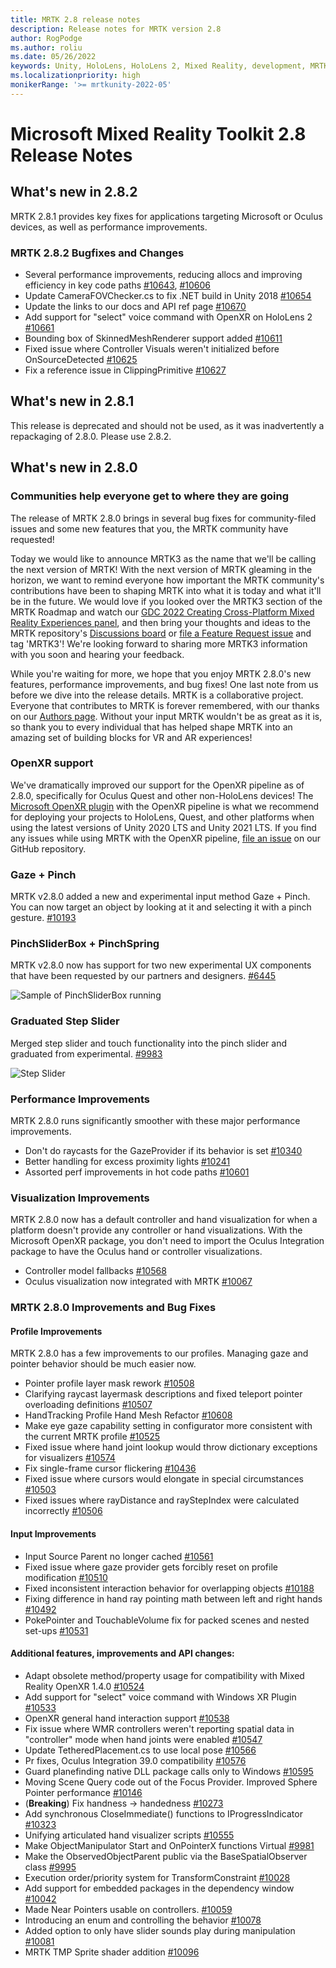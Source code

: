 ```yaml
---
title: MRTK 2.8 release notes
description: Release notes for MRTK version 2.8
author: RogPodge
ms.author: roliu
ms.date: 05/26/2022
keywords: Unity, HoloLens, HoloLens 2, Mixed Reality, development, MRTK, XRSDK, Legacy XR, Leap Motion, Ultraleap, OpenXR
ms.localizationpriority: high
monikerRange: '>= mrtkunity-2022-05'
---
```


# Microsoft Mixed Reality Toolkit 2.8 Release Notes

## What's new in 2.8.2

MRTK 2.8.1 provides key fixes for applications targeting Microsoft or Oculus devices, as well as performance improvements.

### MRTK 2.8.2 Bugfixes and Changes

- Several performance improvements, reducing allocs and improving efficiency in key code paths [#10643](https://github.com/microsoft/MixedRealityToolkit-Unity/pull/10643), [#10606](https://github.com/microsoft/MixedRealityToolkit-Unity/pull/10606)
- Update CameraFOVChecker.cs to fix .NET build in Unity 2018  [#10654](https://github.com/microsoft/MixedRealityToolkit-Unity/pull/10654)
- Update the links to our docs and API ref page [#10670](https://github.com/microsoft/MixedRealityToolkit-Unity/pull/10670)
- Add support for "select" voice command with OpenXR on HoloLens 2 [#10661](https://github.com/microsoft/MixedRealityToolkit-Unity/pull/10661)
- Bounding box of SkinnedMeshRenderer support added [#10611](https://github.com/microsoft/MixedRealityToolkit-Unity/pull/10611)
- Fixed issue where Controller Visuals weren't initialized before OnSourceDetected [#10625](https://github.com/microsoft/MixedRealityToolkit-Unity/pull/10625)
- Fix a reference issue in ClippingPrimitive [#10627](https://github.com/microsoft/MixedRealityToolkit-Unity/pull/10627)

## What's new in 2.8.1

This release is deprecated and should not be used, as it was inadvertently a repackaging of 2.8.0. Please use 2.8.2.

## What's new in 2.8.0

### Communities help everyone get to where they are going

The release of MRTK 2.8.0 brings in several bug fixes for community-filed issues and some new features that you, the MRTK community have requested!

Today we would like to announce MRTK3 as the name that we'll be calling the next version of MRTK! With the next version of MRTK gleaming in the horizon, we want to remind everyone how important the MRTK community's contributions have been to shaping MRTK into what it is today and what it'll be in the future. We would love if you looked over the MRTK3 section of the MRTK Roadmap and watch our [GDC 2022 Creating Cross-Platform Mixed Reality Experiences panel](https://www.youtube.com/watch?v=8i3caXfE318&t=8s), and then bring your thoughts and ideas to the MRTK repository's [Discussions board](https://github.com/microsoft/MixedRealityToolkit-Unity/discussions) or [file a Feature Request issue](https://github.com/microsoft/MixedRealityToolkit-Unity/issues/) and tag 'MRTK3'! We're looking forward to sharing more MRTK3 information with you soon and hearing your feedback.

While you're waiting for more, we hope that you enjoy MRTK 2.8.0's new features, performance improvements, and bug fixes! One last note from us before we dive into the release details. MRTK is a collaborative project. Everyone that contributes to MRTK is forever remembered, with our thanks on our [Authors page](../contributing/authors.md). Without your input MRTK wouldn't be as great as it is, so thank you to every individual that has helped shape MRTK into an amazing set of building blocks for VR and AR experiences!

### OpenXR support

We've dramatically improved our support for the OpenXR pipeline as of 2.8.0, specifically for Oculus Quest and other non-HoloLens devices! The [Microsoft OpenXR plugin](/windows/mixed-reality/develop/unity/mixed-reality-openxr-plugin) with the OpenXR pipeline is what we recommend for deploying your projects to HoloLens, Quest, and other platforms when using the latest versions of Unity 2020 LTS and Unity 2021 LTS. If you find any issues while using MRTK with the OpenXR pipeline, [file an issue](https://github.com/microsoft/MixedRealityToolkit-Unity/issues/) on our GitHub repository.

### Gaze + Pinch

MRTK v2.8.0 added a new and experimental input method Gaze + Pinch. You can now target an object by looking at it and selecting it with a pinch gesture. [#10193](https://github.com/microsoft/MixedRealityToolkit-Unity/pull/10193)

### PinchSliderBox + PinchSpring

MRTK v2.8.0 now has support for two new experimental UX components that have been requested by our partners and designers. [#6445](https://github.com/microsoft/MixedRealityToolkit-Unity/pull/6445)

![Sample of PinchSliderBox running](https://user-images.githubusercontent.com/13305729/67987465-afb05a00-fbea-11e9-81fe-c323f2366b52.gif)

### Graduated Step Slider

Merged step slider and touch functionality into the pinch slider and graduated from experimental. [#9983](https://github.com/microsoft/MixedRealityToolkit-Unity/pull/9983)

![Step Slider](https://user-images.githubusercontent.com/39840334/122488212-d410a400-cf91-11eb-8d31-fc7584ddc465.gif)

### Performance Improvements

MRTK 2.8.0 runs significantly smoother with these major performance improvements.

- Don't do raycasts for the GazeProvider if its behavior is set [#10340](https://github.com/microsoft/MixedRealityToolkit-Unity/pull/10340)
- Better handling for excess proximity lights [#10241](https://github.com/microsoft/MixedRealityToolkit-Unity/pull/10241)
- Assorted perf improvements in hot code paths [#10601](https://github.com/microsoft/MixedRealityToolkit-Unity/pull/10601)

### Visualization Improvements

MRTK 2.8.0 now has a default controller and hand visualization for when a platform doesn't provide any controller or hand visualizations. With the Microsoft OpenXR package, you don't need to import the Oculus Integration package to have the Oculus hand or controller visualizations.

- Controller model fallbacks [#10568](https://github.com/microsoft/MixedRealityToolkit-Unity/pull/10568)
- Oculus visualization now integrated with MRTK [#10067](https://github.com/microsoft/MixedRealityToolkit-Unity/pull/10067)

### MRTK 2.8.0 Improvements and Bug Fixes

#### Profile Improvements

MRTK 2.8.0 has a few improvements to our profiles. Managing gaze and pointer behavior should be much easier now.

- Pointer profile layer mask rework [#10508](https://github.com/microsoft/MixedRealityToolkit-Unity/pull/10508)
- Clarifying raycast layermask descriptions and fixed teleport pointer overloading definitions [#10507](https://github.com/microsoft/MixedRealityToolkit-Unity/pull/10507)
- HandTracking Profile Hand Mesh Refactor [#10608](https://github.com/microsoft/MixedRealityToolkit-Unity/pull/10608)
- Make eye gaze capability setting in configurator more consistent with the current MRTK profile [#10525](https://github.com/microsoft/MixedRealityToolkit-Unity/pull/10525)
- Fixed issue where hand joint lookup would throw dictionary exceptions for visualizers [#10574](https://github.com/microsoft/MixedRealityToolkit-Unity/pull/100574)
- Fix single-frame cursor flickering [#10436](https://github.com/microsoft/MixedRealityToolkit-Unity/pull/10436)
- Fixed issue where cursors would elongate in special circumstances [#10503](https://github.com/microsoft/MixedRealityToolkit-Unity/pull/10503)
- Fixed issues where rayDistance and rayStepIndex were calculated incorrectly [#10506](https://github.com/microsoft/MixedRealityToolkit-Unity/pull/10506)

#### Input Improvements

- Input Source Parent no longer cached [#10561](https://github.com/microsoft/MixedRealityToolkit-Unity/pull/10561)
- Fixed issue where gaze provider gets forcibly reset on profile modification [#10510](https://github.com/microsoft/MixedRealityToolkit-Unity/pull/10510)
- Fixed inconsistent interaction behavior for overlapping objects [#10188](https://github.com/microsoft/MixedRealityToolkit-Unity/pull/10188)
- Fixing difference in hand ray pointing math between left and right hands [#10492](https://github.com/microsoft/MixedRealityToolkit-Unity/pull/10492)
- PokePointer and TouchableVolume fix for packed scenes and nested set-ups [#10531](https://github.com/microsoft/MixedRealityToolkit-Unity/pull/10531)

#### Additional features, improvements and API changes:

- Adapt obsolete method/property usage for compatibility with Mixed Reality OpenXR 1.4.0 [#10524](https://github.com/microsoft/MixedRealityToolkit-Unity/pull/10524)
- Add support for "select" voice command with Windows XR Plugin [#10533](https://github.com/microsoft/MixedRealityToolkit-Unity/pull/10533) 
- OpenXR general hand interaction support [#10538](https://github.com/microsoft/MixedRealityToolkit-Unity/pull/10538)
- Fix issue where WMR controllers weren't reporting spatial data in "controller" mode when hand joints were enabled [#10547](https://github.com/microsoft/MixedRealityToolkit-Unity/pull/10547)
- Update TetheredPlacement.cs to use local pose [#10566](https://github.com/microsoft/MixedRealityToolkit-Unity/pull/10566) 
- Pr fixes, Oculus Integration 39.0 compatibility [#10576](https://github.com/microsoft/MixedRealityToolkit-Unity/pull/10576)
- Guard planefinding native DLL package calls only to Windows [#10595](https://github.com/microsoft/MixedRealityToolkit-Unity/pull/10595)
- Moving Scene Query code out of the Focus Provider. Improved Sphere Pointer performance [#10146](https://github.com/microsoft/MixedRealityToolkit-Unity/pull/10146)
- (**Breaking**) Fix handness -> handedness [#10273](https://github.com/microsoft/MixedRealityToolkit-Unity/pull/10273)
- Add synchronous CloseImmediate() functions to IProgressIndicator [#10323](https://github.com/microsoft/MixedRealityToolkit-Unity/pull/10323)
- Unifying articulated hand visualizer scripts [#10555](https://github.com/microsoft/MixedRealityToolkit-Unity/pull/10555)
- Make ObjectManipulator Start and OnPointerX functions Virtual [#9981](https://github.com/microsoft/MixedRealityToolkit-Unity/pull/9981)
- Make the ObservedObjectParent public via the BaseSpatialObserver class [#9995](https://github.com/microsoft/MixedRealityToolkit-Unity/pull/9995)
- Execution order/priority system for TransformConstraint [#10028](https://github.com/microsoft/MixedRealityToolkit-Unity/pull/10028)
- Add support for embedded packages in the dependency window [#10042](https://github.com/microsoft/MixedRealityToolkit-Unity/pull/10042)
- Made Near Pointers usable on controllers. [#10059](https://github.com/microsoft/MixedRealityToolkit-Unity/pull/10059)
- Introducing an enum and controlling the behavior [#10078](https://github.com/microsoft/MixedRealityToolkit-Unity/pull/10078)
- Added option to only have slider sounds play during manipulation [#10081](https://github.com/microsoft/MixedRealityToolkit-Unity/pull/10081)
- MRTK TMP Sprite shader addition [#10096](https://github.com/microsoft/MixedRealityToolkit-Unity/pull/10096)
